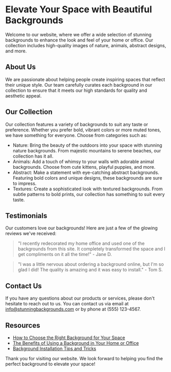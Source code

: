 <!--font:Poppins-->

# Elevate Your Space with Beautiful Backgrounds

Welcome to our website, where we offer a wide selection of stunning backgrounds to enhance the look and feel of your home or office. Our collection includes high-quality images of nature, animals, abstract designs, and more.

## About Us

We are passionate about helping people create inspiring spaces that reflect their unique style. Our team carefully curates each background in our collection to ensure that it meets our high standards for quality and aesthetic appeal.

## Our Collection

Our collection features a variety of backgrounds to suit any taste or preference. Whether you prefer bold, vibrant colors or more muted tones, we have something for everyone. Choose from categories such as:

- Nature: Bring the beauty of the outdoors into your space with stunning nature backgrounds. From majestic mountains to serene beaches, our collection has it all.
- Animals: Add a touch of whimsy to your walls with adorable animal backgrounds. Choose from cute kittens, playful puppies, and more.
- Abstract: Make a statement with eye-catching abstract backgrounds. Featuring bold colors and unique designs, these backgrounds are sure to impress.
- Textures: Create a sophisticated look with textured backgrounds. From subtle patterns to bold prints, our collection has something to suit every taste.

## Testimonials

Our customers love our backgrounds! Here are just a few of the glowing reviews we've received:

> "I recently redecorated my home office and used one of the backgrounds from this site. It completely transformed the space and I get compliments on it all the time!" - Jane D.

> "I was a little nervous about ordering a background online, but I'm so glad I did! The quality is amazing and it was easy to install." - Tom S.

## Contact Us

If you have any questions about our products or services, please don't hesitate to reach out to us. You can contact us via email at [info@stunningbackgrounds.com](mailto:info@stunningbackgrounds.com) or by phone at (555) 123-4567.

## Resources

- [How to Choose the Right Background for Your Space](#)
- [The Benefits of Using a Background in Your Home or Office](#)
- [Background Installation Tips and Tricks](#)

Thank you for visiting our website. We look forward to helping you find the perfect background to elevate your space!

<!--

Write me content for website with wallpaper which alt text is:

"A close-up of a bird in flight"

The name/title of the page should not be 1:1 copy of the alt text but rather a real content of the website which is using this wallpaper.

- Use markdown format 
- Start with heading
- Heading should be short and concise
- The content should look like a real website 
- The website should not be about the wallpaper, wallpaper is just a related background
- Heading should be contain work "wallpaper" or "background"
- Include real sections like references, contact, user stories, etc. use things relevant to the page purpose.
- Feel free to use structure like headings, bullets, numbering, blockquotes, paragraphs, horizontal lines, etc.
- You can use formatting like bold or _italic_
- You can include UTF-8 emojis
- Links should be only #hash anchors (and you can refer to the document itself)
- Do not include images


---


# Beautiful Backgrounds for Your Home or Office

Welcome to our website, where we offer a wide selection of stunning backgrounds to enhance the look and feel of your home or office. Our collection includes high-quality images of nature, animals, abstract designs, and more.

## About Us

We are passionate about helping people create beautiful spaces that inspire creativity and productivity. Our team carefully curates each wallpaper in our collection to ensure that it meets our high standards for quality and aesthetic appeal.

## Our Collection

Our collection features a variety of wallpapers to suit any style or preference. Whether you prefer bold, vibrant colors or more muted tones, we have something for everyone. Some of our most popular categories include:

- Nature: Bring the beauty of the outdoors into your space with our stunning nature wallpapers. From majestic mountains to serene beaches, our collection has it all.
- Animals: Add a touch of whimsy to your walls with our adorable animal wallpapers. Choose from cute kittens, playful puppies, and more.
- Abstract: Make a statement with our eye-catching abstract wallpapers. Featuring bold colors and unique designs, these wallpapers are sure to impress.
- Textures: Create a sophisticated look with our textured wallpapers. From subtle patterns to bold prints, our collection has something to suit every taste.

## User Stories

Our customers love our wallpapers! Here are just a few of the glowing reviews we've received:

> "I recently redecorated my home office and used one of the wallpapers from this site. It completely transformed the space and I get compliments on it all the time!" - Jane D.

> "I was a little nervous about ordering wallpaper online, but I'm so glad I did! The quality is amazing and it was easy to install." - Tom S.

## Contact Us

If you have any questions about our products or services, please don't hesitate to reach out to us. You can contact us via email at [info@beautifulbackgrounds.com](mailto:info@beautifulbackgrounds.com) or by phone at (555) 123-4567.

## References

- [How to Choose the Right Wallpaper for Your Space](#)
- [The Benefits of Using Wallpaper in Your Home or Office](#)
- [Wallpaper Installation Tips and Tricks](#)

Thank you for visiting our website. We look forward to helping you find the perfect wallpaper for your space!


---


Heading is too long, rewrite whole content.


---


# Stunning Wallpapers to Elevate Your Space

Welcome to our website, where we offer a wide selection of beautiful wallpapers to enhance the look and feel of your home or office. Our collection includes high-quality images of nature, animals, abstract designs, and more.

## About Us

We are passionate about helping people create inspiring spaces that reflect their unique style. Our team carefully curates each wallpaper in our collection to ensure that it meets our high standards for quality and aesthetic appeal.

## Our Collection

Our collection features a variety of wallpapers to suit any taste or preference. Whether you prefer bold, vibrant colors or more muted tones, we have something for everyone. Choose from categories such as:

- Nature: Bring the beauty of the outdoors into your space with stunning nature wallpapers. From majestic mountains to serene beaches, our collection has it all.
- Animals: Add a touch of whimsy to your walls with adorable animal wallpapers. Choose from cute kittens, playful puppies, and more.
- Abstract: Make a statement with eye-catching abstract wallpapers. Featuring bold colors and unique designs, these wallpapers are sure to impress.
- Textures: Create a sophisticated look with textured wallpapers. From subtle patterns to bold prints, our collection has something to suit every taste.

## User Stories

Our customers love our wallpapers! Here are just a few of the glowing reviews we've received:

> "I recently redecorated my home office and used one of the wallpapers from this site. It completely transformed the space and I get compliments on it all the time!" - Jane D.

> "I was a little nervous about ordering wallpaper online, but I'm so glad I did! The quality is amazing and it was easy to install." - Tom S.

## Contact Us

If you have any questions about our products or services, please don't hesitate to reach out to us. You can contact us via email at [info@stunningwallpapers.com](mailto:info@stunningwallpapers.com) or by phone at (555) 123-4567.

## References

- [How to Choose the Right Wallpaper for Your Space](#)
- [The Benefits of Using Wallpaper in Your Home or Office](#)
- [Wallpaper Installation Tips and Tricks](#)

Thank you for visiting our website. We look forward to helping you find the perfect wallpaper to elevate your space!


---


Heading should not include word "wallpaper". The website should not be about the wallpaper itself, wallpaper is just a related background, rewrite whole content.


---


# Elevate Your Space with Stunning Backgrounds

Welcome to our website, where we offer a wide selection of beautiful backgrounds to enhance the look and feel of your home or office. Our collection includes high-quality images of nature, animals, abstract designs, and more.

## About Us

We are passionate about helping people create inspiring spaces that reflect their unique style. Our team carefully curates each background in our collection to ensure that it meets our high standards for quality and aesthetic appeal.

## Our Collection

Our collection features a variety of backgrounds to suit any taste or preference. Whether you prefer bold, vibrant colors or more muted tones, we have something for everyone. Choose from categories such as:

- Nature: Bring the beauty of the outdoors into your space with stunning nature backgrounds. From majestic mountains to serene beaches, our collection has it all.
- Animals: Add a touch of whimsy to your walls with adorable animal backgrounds. Choose from cute kittens, playful puppies, and more.
- Abstract: Make a statement with eye-catching abstract backgrounds. Featuring bold colors and unique designs, these backgrounds are sure to impress.
- Textures: Create a sophisticated look with textured backgrounds. From subtle patterns to bold prints, our collection has something to suit every taste.

## User Stories

Our customers love our backgrounds! Here are just a few of the glowing reviews we've received:

> "I recently redecorated my home office and used one of the backgrounds from this site. It completely transformed the space and I get compliments on it all the time!" - Jane D.

> "I was a little nervous about ordering a background online, but I'm so glad I did! The quality is amazing and it was easy to install." - Tom S.

## Contact Us

If you have any questions about our products or services, please don't hesitate to reach out to us. You can contact us via email at [info@stunningbackgrounds.com](mailto:info@stunningbackgrounds.com) or by phone at (555) 123-4567.

## References

- [How to Choose the Right Background for Your Space](#)
- [The Benefits of Using a Background in Your Home or Office](#)
- [Background Installation Tips and Tricks](#)

Thank you for visiting our website. We look forward to helping you find the perfect background to elevate your space!


---


Heading is too long, rewrite whole content.


---


# Elevate Your Space with Beautiful Backgrounds

Welcome to our website, where we offer a wide selection of stunning backgrounds to enhance the look and feel of your home or office. Our collection includes high-quality images of nature, animals, abstract designs, and more.

## About Us

We are passionate about helping people create inspiring spaces that reflect their unique style. Our team carefully curates each background in our collection to ensure that it meets our high standards for quality and aesthetic appeal.

## Our Collection

Our collection features a variety of backgrounds to suit any taste or preference. Whether you prefer bold, vibrant colors or more muted tones, we have something for everyone. Choose from categories such as:

- Nature: Bring the beauty of the outdoors into your space with stunning nature backgrounds. From majestic mountains to serene beaches, our collection has it all.
- Animals: Add a touch of whimsy to your walls with adorable animal backgrounds. Choose from cute kittens, playful puppies, and more.
- Abstract: Make a statement with eye-catching abstract backgrounds. Featuring bold colors and unique designs, these backgrounds are sure to impress.
- Textures: Create a sophisticated look with textured backgrounds. From subtle patterns to bold prints, our collection has something to suit every taste.

## Testimonials

Our customers love our backgrounds! Here are just a few of the glowing reviews we've received:

> "I recently redecorated my home office and used one of the backgrounds from this site. It completely transformed the space and I get compliments on it all the time!" - Jane D.

> "I was a little nervous about ordering a background online, but I'm so glad I did! The quality is amazing and it was easy to install." - Tom S.

## Contact Us

If you have any questions about our products or services, please don't hesitate to reach out to us. You can contact us via email at [info@stunningbackgrounds.com](mailto:info@stunningbackgrounds.com) or by phone at (555) 123-4567.

## Resources

- [How to Choose the Right Background for Your Space](#)
- [The Benefits of Using a Background in Your Home or Office](#)
- [Background Installation Tips and Tricks](#)

Thank you for visiting our website. We look forward to helping you find the perfect background to elevate your space!


---


Write me a Google font which is best fitting for the website.

Pick from the list:
- Great Vibes
- Exo 2
- Montserrat
- Poppins
- Playfair Display
- Futura
- Raleway
- Dancing Script
- Barlow Condensed
- Orbitron
- Lobster
- Inter
- Lato
- Open Sans
- Roboto
- IBM Plex Sans
- Alegreya


Write just the font name nothing else.


---


Poppins

-->
